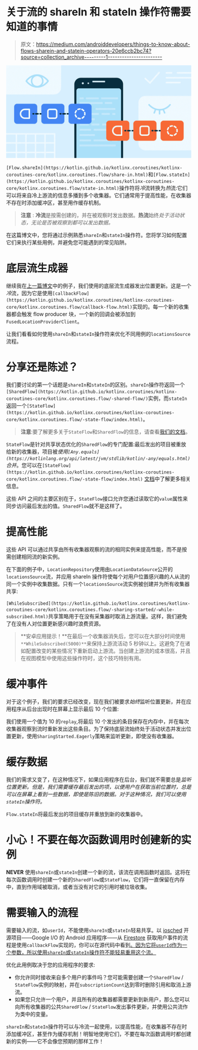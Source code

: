 # 关于流的 shareIn 和 stateIn 操作符需要知道的事情

> 原文：<https://medium.com/androiddevelopers/things-to-know-about-flows-sharein-and-statein-operators-20e6ccb2bc74?source=collection_archive---------1----------------------->

![](img/f00272b8dcaa4837eeca156a2a6ec168.png)

`[Flow.shareIn](https://kotlin.github.io/kotlinx.coroutines/kotlinx-coroutines-core/kotlinx.coroutines.flow/share-in.html)`和`[Flow.stateIn](https://kotlin.github.io/kotlinx.coroutines/kotlinx-coroutines-core/kotlinx.coroutines.flow/state-in.html)`操作符将*冷*流转换为*热*流:它们可以将来自冷上游流的信息多播到多个收集器。它们通常用于提高性能，在收集器不存在时添加缓冲区，甚至用作缓存机制。

> **注意** : **冷流**是按需创建的，并在被观察时发出数据。**热流**始终*处于活动状态，无论是否被观察到都可以发出数据。*

在这篇博文中，您将通过示例熟悉`shareIn`和`stateIn`操作符。您将学习如何配置它们来执行某些用例，并避免您可能遇到的常见陷阱。

# 底层流生成器

继续我在[上一篇博文](/androiddevelopers/a-safer-way-to-collect-flows-from-android-uis-23080b1f8bda)中的例子，我们使用的底层流生成器发出位置更新。这是一个*冷*流，因为它是使用`[callbackFlow](https://kotlin.github.io/kotlinx.coroutines/kotlinx-coroutines-core/kotlinx.coroutines.flow/callback-flow.html)`实现的。每一个新的收集器都会触发 flow producer 块，一个新的回调会被添加到`FusedLocationProviderClient`。

让我们看看如何使用`shareIn`和`stateIn`操作符来优化不同用例的`locationsSource`流程。

# 分享还是陈述？

我们要讨论的第一个话题是`shareIn`和`stateIn`的区别。`shareIn`操作符返回一个`[SharedFlow](https://kotlin.github.io/kotlinx.coroutines/kotlinx-coroutines-core/kotlinx.coroutines.flow/-shared-flow/)`实例，而`stateIn`返回一个`[StateFlow](https://kotlin.github.io/kotlinx.coroutines/kotlinx-coroutines-core/kotlinx.coroutines.flow/-state-flow/index.html)`。

> **注意**:要了解更多关于`StateFlow`和`SharedFlow`的信息，请查看[我们的文档](https://developer.android.com/kotlin/flow/stateflow-and-sharedflow)。

`StateFlow`是针对共享状态优化的`SharedFlow`的专门配置:最后发出的项目被重放给新的收集器，项目被*使用`[Any.equals](https://kotlinlang.org/api/latest/jvm/stdlib/kotlin/-any/equals.html)`合并*。您可以在`[StateFlow](https://kotlin.github.io/kotlinx.coroutines/kotlinx-coroutines-core/kotlinx.coroutines.flow/-state-flow/index.html)` [文档](https://kotlin.github.io/kotlinx.coroutines/kotlinx-coroutines-core/kotlinx.coroutines.flow/-state-flow/index.html)中了解更多相关信息。

这些 API 之间的主要区别在于，`StateFlow`接口允许您通过读取它的`value`属性来同步访问最后发出的值。`SharedFlow`就不是这样了。

# 提高性能

这些 API 可以通过共享由所有收集器观察的流的相同实例来提高性能，而不是按需创建相同流的新实例。

在下面的例子中，`LocationRepository`使用由`LocationDataSource`公开的`locationsSource`流，并应用 shareIn 操作符使每个对用户位置感兴趣的人从流的同一个实例中收集数据。只有一个`locationsSource`流实例被创建并为所有收集器共享:

`[WhileSubscribed](https://kotlin.github.io/kotlinx.coroutines/kotlinx-coroutines-core/kotlinx.coroutines.flow/-sharing-started/-while-subscribed.html)`共享策略用于在没有采集器时取消上游流量。这样，我们避免了在没有人对位置更新感兴趣时浪费资源。

> **安卓应用提示！**在最后一个收集器消失后，您可以在大部分时间使用`**WhileSubscribed(5000)**`来保持上游流活动 5 秒钟以上。这避免了在诸如配置改变的某些情况下重新启动上游流。当创建上游流的成本很高，并且在视图模型中使用这些操作符时，这个技巧特别有用。

# 缓冲事件

对于这个例子，我们的要求已经改变，现在我们被要求*始终*监听位置更新，并在应用程序从后台出现时在屏幕上显示最后 10 个位置:

我们使用一个值为 10 的`replay`,将最后 10 个发出的条目保存在内存中，并在每次收集器观察到流时重新发出这些条目。为了保持底层流始终处于活动状态并发出位置更新，使用`SharingStarted.Eagerly`策略来监听更新，即使没有收集器。

# 缓存数据

我们的需求又变了，在这种情况下，如果应用程序在后台，我们就不需要总是*监听位置更新。但是，我们需要缓存最后发出的项，以便用户在获取当前位置时，总是可以在屏幕上看到一些数据，即使是陈旧的数据。对于这种情况，我们可以使用`stateIn`操作符。*

`Flow.stateIn`将最后发出的项目缓存并重放到新的收集器中。

# 小心！不要在每次函数调用时创建新的实例

**NEVER** 使用`shareIn`或`stateIn`创建一个新的流，该流在调用函数时返回。这将在每次函数调用时创建一个新的`SharedFlow`或`StateFlow`，它们将一直保留在内存中，直到作用域被取消，或者当没有对它的引用时被垃圾收集。

# 需要输入的流程

需要输入的流，如`userId`，不能使用`shareIn`或`stateIn`轻易共享。以 [iosched](https://github.com/google/iosched) 开源项目——Google I/O 的 Android 应用程序——从 [Firestore](https://firebase.google.com/docs/firestore/quickstart) 获取用户事件的流程是使用`callbackFlow`实现的，你可以在源代码中看到[。因为它将`userId`作为一个参数，所以使用`shareIn`或`stateIn`操作符不能轻易重用这个流。](https://github.com/google/iosched/blob/main/shared/src/main/java/com/google/samples/apps/iosched/shared/data/userevent/FirestoreUserEventDataSource.kt#L107)

优化此用例取决于您的应用程序的要求:

*   你允许同时接收来自多个用户的事件吗？您可能需要创建一个`SharedFlow` / `StateFlow`实例的映射，并在`subscriptionCount`达到零时删除引用和取消上游流。
*   如果您只允许一个用户，并且所有的收集器都需要更新到新用户，那么您可以向所有收集器的公共`SharedFlow` / `StateFlow`发出事件更新，并使用公共流作为类中的变量。

`shareIn`和`stateIn`操作符可以与冷流一起使用，以提高性能，在收集器不存在时添加缓冲区，甚至作为缓存机制！明智地使用它们，不要在每次函数调用时都创建新的实例——它不会像您预期的那样工作！